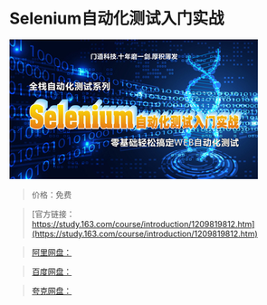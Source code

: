 # Selenium自动化测试入门实战

![img](../../../assets/study163/free/df67589e5bd0479cb510e3e52d545e59.jpg)

> 价格：免费

> [官方链接：https://study.163.com/course/introduction/1209819812.htm](https://study.163.com/course/introduction/1209819812.htm)

> [阿里网盘：]()

> [百度网盘：]()

> [夸克网盘：]()
